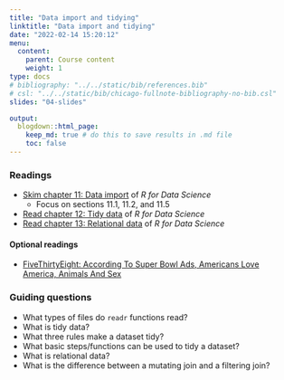 ```yaml
---
title: "Data import and tidying"
linktitle: "Data import and tidying"
date: "2022-02-14 15:20:12"
menu:
  content:
    parent: Course content
    weight: 1
type: docs
# bibliography: "../../static/bib/references.bib"
# csl: "../../static/bib/chicago-fullnote-bibliography-no-bib.csl"
slides: "04-slides"

output:
  blogdown::html_page:
    keep_md: true # do this to save results in .md file
    toc: false
---
```


### Readings

- <i class="fas fa-book"></i> [Skim chapter 11: Data import](https://r4ds.had.co.nz/data-import.html) of *R for Data Science*
  - Focus on sections 11.1, 11.2, and 11.5
- <i class="fas fa-book"></i> [Read chapter 12: Tidy data](https://r4ds.had.co.nz/tidy-data.html) of *R for Data Science*
- <i class="fas fa-book"></i> [Read chapter 13: Relational data](https://r4ds.had.co.nz/relational-data.html) of *R for Data Science*



#### Optional readings
- <i class="fas fa-external-link-square-alt"></i> [FiveThirtyEight: According To Super Bowl Ads, Americans Love America, Animals And Sex](https://projects.fivethirtyeight.com/super-bowl-ads/)


### Guiding questions

- What types of files do `readr` functions read?
- What is tidy data?
- What three rules make a dataset tidy?
- What basic steps/functions can be used to tidy a dataset?
- What is relational data?
- What is the difference between a mutating join and a filtering join?


<!-- ### Slides -->

<!-- The slides for today's lesson are available online as an HTML file. Use the buttons below to open the slides either as an interactive website or as a static PDF (for printing or storing for later). -->

<!-- {{< blogdown/slide-buttons >}} -->

<!-- **Fun fact**: If you type <kbd>?</kbd> (or <kbd>shift</kbd> + <kbd>/</kbd>) while going through the slides, you can see a list of special slide-specific commands. -->
